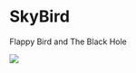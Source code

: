 # SkyBird
Flappy Bird and The Black Hole

![](https://github.com/diranolaleye/SkyBird/blob/main/SkyBird.gif)
